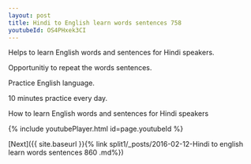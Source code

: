 ```yaml
---
layout: post
title: Hindi to English learn words sentences 758 
youtubeId: OS4PHxek3CI
---
```

 
 
Helps to learn English words and sentences for Hindi speakers.

Opportunitiy to repeat the words sentences. 

Practice English language. 
 
10 minutes practice every day. 
 
How to learn English words and sentences for Hindi speakers 
 
{% include youtubePlayer.html id=page.youtubeId %}
 
 
[Next]({{ site.baseurl }}{% link  split1/_posts/2016-02-12-Hindi to english learn words sentences 860 .md%})
 
